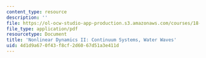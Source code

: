 ```yaml
---
content_type: resource
description: ''
file: https://ol-ocw-studio-app-production.s3.amazonaws.com/courses/18-354j-nonlinear-dynamics-ii-continuum-systems-spring-2015/4d1d9a670f43f8cf2d6067d51a3e411d_MIT18_354JS15_Ch23.pdf
file_type: application/pdf
resourcetype: Document
title: 'Nonlinear Dynamics II: Continuum Systems, Water Waves'
uid: 4d1d9a67-0f43-f8cf-2d60-67d51a3e411d
---
```

